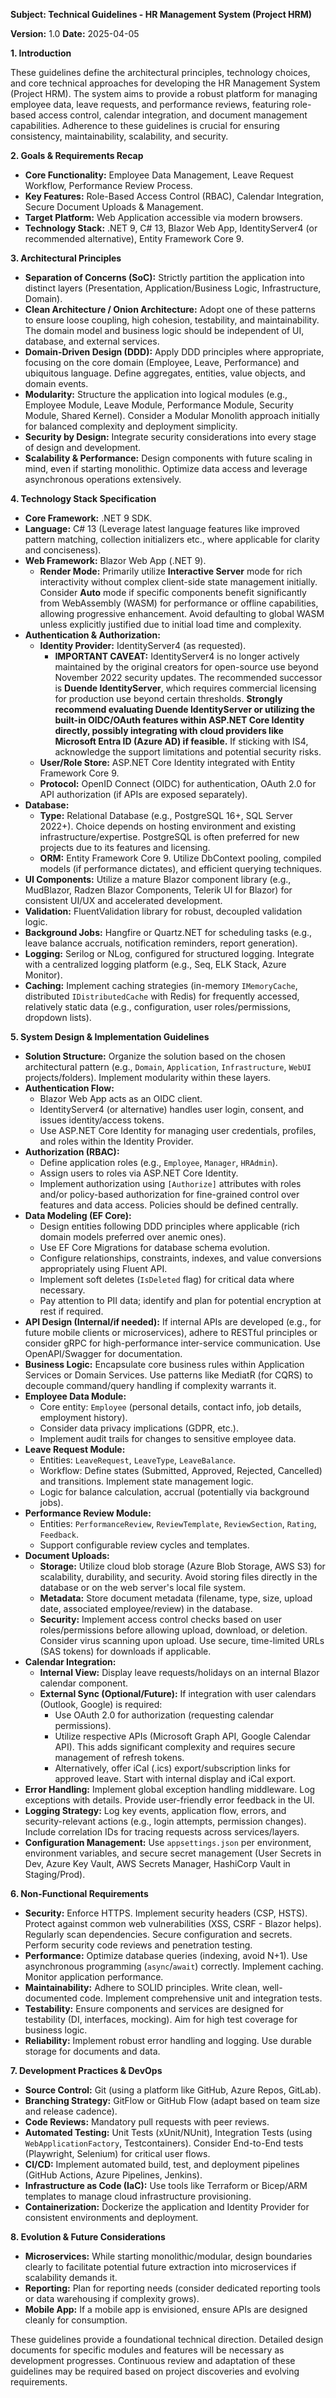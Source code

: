 **Subject: Technical Guidelines - HR Management System (Project HRM)**

**Version:** 1.0
**Date:** 2025-04-05

**1. Introduction**

These guidelines define the architectural principles, technology choices, and core technical approaches for developing the HR Management System (Project HRM). The system aims to provide a robust platform for managing employee data, leave requests, and performance reviews, featuring role-based access control, calendar integration, and document management capabilities. Adherence to these guidelines is crucial for ensuring consistency, maintainability, scalability, and security.

**2. Goals & Requirements Recap**

* **Core Functionality:** Employee Data Management, Leave Request Workflow, Performance Review Process.
* **Key Features:** Role-Based Access Control (RBAC), Calendar Integration, Secure Document Uploads & Management.
* **Target Platform:** Web Application accessible via modern browsers.
* **Technology Stack:** .NET 9, C# 13, Blazor Web App, IdentityServer4 (or recommended alternative), Entity Framework Core 9.

**3. Architectural Principles**

* **Separation of Concerns (SoC):** Strictly partition the application into distinct layers (Presentation, Application/Business Logic, Infrastructure, Domain).
* **Clean Architecture / Onion Architecture:** Adopt one of these patterns to ensure loose coupling, high cohesion, testability, and maintainability. The domain model and business logic should be independent of UI, database, and external services.
* **Domain-Driven Design (DDD):** Apply DDD principles where appropriate, focusing on the core domain (Employee, Leave, Performance) and ubiquitous language. Define aggregates, entities, value objects, and domain events.
* **Modularity:** Structure the application into logical modules (e.g., Employee Module, Leave Module, Performance Module, Security Module, Shared Kernel). Consider a Modular Monolith approach initially for balanced complexity and deployment simplicity.
* **Security by Design:** Integrate security considerations into every stage of design and development.
* **Scalability & Performance:** Design components with future scaling in mind, even if starting monolithic. Optimize data access and leverage asynchronous operations extensively.

**4. Technology Stack Specification**

* **Core Framework:** .NET 9 SDK.
* **Language:** C# 13 (Leverage latest language features like improved pattern matching, collection initializers etc., where applicable for clarity and conciseness).
* **Web Framework:** Blazor Web App (.NET 9).
    * **Render Mode:** Primarily utilize **Interactive Server** mode for rich interactivity without complex client-side state management initially. Consider **Auto** mode if specific components benefit significantly from WebAssembly (WASM) for performance or offline capabilities, allowing progressive enhancement. Avoid defaulting to global WASM unless explicitly justified due to initial load time and complexity.
* **Authentication & Authorization:**
    * **Identity Provider:** IdentityServer4 (as requested).
        * **IMPORTANT CAVEAT:** IdentityServer4 is no longer actively maintained by the original creators for open-source use beyond November 2022 security updates. The recommended successor is **Duende IdentityServer**, which requires commercial licensing for production use beyond certain thresholds. **Strongly recommend evaluating Duende IdentityServer or utilizing the built-in OIDC/OAuth features within ASP.NET Core Identity directly, possibly integrating with cloud providers like Microsoft Entra ID (Azure AD) if feasible.** If sticking with IS4, acknowledge the support limitations and potential security risks.
    * **User/Role Store:** ASP.NET Core Identity integrated with Entity Framework Core 9.
    * **Protocol:** OpenID Connect (OIDC) for authentication, OAuth 2.0 for API authorization (if APIs are exposed separately).
* **Database:**
    * **Type:** Relational Database (e.g., PostgreSQL 16+, SQL Server 2022+). Choice depends on hosting environment and existing infrastructure/expertise. PostgreSQL is often preferred for new projects due to its features and licensing.
    * **ORM:** Entity Framework Core 9. Utilize DbContext pooling, compiled models (if performance dictates), and efficient querying techniques.
* **UI Components:** Utilize a mature Blazor component library (e.g., MudBlazor, Radzen Blazor Components, Telerik UI for Blazor) for consistent UI/UX and accelerated development.
* **Validation:** FluentValidation library for robust, decoupled validation logic.
* **Background Jobs:** Hangfire or Quartz.NET for scheduling tasks (e.g., leave balance accruals, notification reminders, report generation).
* **Logging:** Serilog or NLog, configured for structured logging. Integrate with a centralized logging platform (e.g., Seq, ELK Stack, Azure Monitor).
* **Caching:** Implement caching strategies (in-memory `IMemoryCache`, distributed `IDistributedCache` with Redis) for frequently accessed, relatively static data (e.g., configuration, user roles/permissions, dropdown lists).

**5. System Design & Implementation Guidelines**

* **Solution Structure:** Organize the solution based on the chosen architectural pattern (e.g., `Domain`, `Application`, `Infrastructure`, `WebUI` projects/folders). Implement modularity within these layers.
* **Authentication Flow:**
    * Blazor Web App acts as an OIDC client.
    * IdentityServer4 (or alternative) handles user login, consent, and issues identity/access tokens.
    * Use ASP.NET Core Identity for managing user credentials, profiles, and roles within the Identity Provider.
* **Authorization (RBAC):**
    * Define application roles (e.g., `Employee`, `Manager`, `HRAdmin`).
    * Assign users to roles via ASP.NET Core Identity.
    * Implement authorization using `[Authorize]` attributes with roles and/or policy-based authorization for fine-grained control over features and data access. Policies should be defined centrally.
* **Data Modeling (EF Core):**
    * Design entities following DDD principles where applicable (rich domain models preferred over anemic ones).
    * Use EF Core Migrations for database schema evolution.
    * Configure relationships, constraints, indexes, and value conversions appropriately using Fluent API.
    * Implement soft deletes (`IsDeleted` flag) for critical data where necessary.
    * Pay attention to PII data; identify and plan for potential encryption at rest if required.
* **API Design (Internal/if needed):** If internal APIs are developed (e.g., for future mobile clients or microservices), adhere to RESTful principles or consider gRPC for high-performance inter-service communication. Use OpenAPI/Swagger for documentation.
* **Business Logic:** Encapsulate core business rules within Application Services or Domain Services. Use patterns like MediatR (for CQRS) to decouple command/query handling if complexity warrants it.
* **Employee Data Module:**
    * Core entity: `Employee` (personal details, contact info, job details, employment history).
    * Consider data privacy implications (GDPR, etc.).
    * Implement audit trails for changes to sensitive employee data.
* **Leave Request Module:**
    * Entities: `LeaveRequest`, `LeaveType`, `LeaveBalance`.
    * Workflow: Define states (Submitted, Approved, Rejected, Cancelled) and transitions. Implement state management logic.
    * Logic for balance calculation, accrual (potentially via background jobs).
* **Performance Review Module:**
    * Entities: `PerformanceReview`, `ReviewTemplate`, `ReviewSection`, `Rating`, `Feedback`.
    * Support configurable review cycles and templates.
* **Document Uploads:**
    * **Storage:** Utilize cloud blob storage (Azure Blob Storage, AWS S3) for scalability, durability, and security. Avoid storing files directly in the database or on the web server's local file system.
    * **Metadata:** Store document metadata (filename, type, size, upload date, associated employee/review) in the database.
    * **Security:** Implement access control checks based on user roles/permissions before allowing upload, download, or deletion. Consider virus scanning upon upload. Use secure, time-limited URLs (SAS tokens) for downloads if applicable.
* **Calendar Integration:**
    * **Internal View:** Display leave requests/holidays on an internal Blazor calendar component.
    * **External Sync (Optional/Future):** If integration with user calendars (Outlook, Google) is required:
        * Use OAuth 2.0 for authorization (requesting calendar permissions).
        * Utilize respective APIs (Microsoft Graph API, Google Calendar API). This adds significant complexity and requires secure management of refresh tokens.
        * Alternatively, offer iCal (.ics) export/subscription links for approved leave. Start with internal display and iCal export.
* **Error Handling:** Implement global exception handling middleware. Log exceptions with details. Provide user-friendly error feedback in the UI.
* **Logging Strategy:** Log key events, application flow, errors, and security-relevant actions (e.g., login attempts, permission changes). Include correlation IDs for tracing requests across services/layers.
* **Configuration Management:** Use `appsettings.json` per environment, environment variables, and secure secret management (User Secrets in Dev, Azure Key Vault, AWS Secrets Manager, HashiCorp Vault in Staging/Prod).

**6. Non-Functional Requirements**

* **Security:** Enforce HTTPS. Implement security headers (CSP, HSTS). Protect against common web vulnerabilities (XSS, CSRF - Blazor helps). Regularly scan dependencies. Secure configuration and secrets. Perform security code reviews and penetration testing.
* **Performance:** Optimize database queries (indexing, avoid N+1). Use asynchronous programming (`async`/`await`) correctly. Implement caching. Monitor application performance.
* **Maintainability:** Adhere to SOLID principles. Write clean, well-documented code. Implement comprehensive unit and integration tests.
* **Testability:** Ensure components and services are designed for testability (DI, interfaces, mocking). Aim for high test coverage for business logic.
* **Reliability:** Implement robust error handling and logging. Use durable storage for documents and data.

**7. Development Practices & DevOps**

* **Source Control:** Git (using a platform like GitHub, Azure Repos, GitLab).
* **Branching Strategy:** GitFlow or GitHub Flow (adapt based on team size and release cadence).
* **Code Reviews:** Mandatory pull requests with peer reviews.
* **Automated Testing:** Unit Tests (xUnit/NUnit), Integration Tests (using `WebApplicationFactory`, Testcontainers). Consider End-to-End tests (Playwright, Selenium) for critical user flows.
* **CI/CD:** Implement automated build, test, and deployment pipelines (GitHub Actions, Azure Pipelines, Jenkins).
* **Infrastructure as Code (IaC):** Use tools like Terraform or Bicep/ARM templates to manage cloud infrastructure provisioning.
* **Containerization:** Dockerize the application and Identity Provider for consistent environments and deployment.

**8. Evolution & Future Considerations**

* **Microservices:** While starting monolithic/modular, design boundaries clearly to facilitate potential future extraction into microservices if scalability demands it.
* **Reporting:** Plan for reporting needs (consider dedicated reporting tools or data warehousing if complexity grows).
* **Mobile App:** If a mobile app is envisioned, ensure APIs are designed cleanly for consumption.

These guidelines provide a foundational technical direction. Detailed design documents for specific modules and features will be necessary as development progresses. Continuous review and adaptation of these guidelines may be required based on project discoveries and evolving requirements.